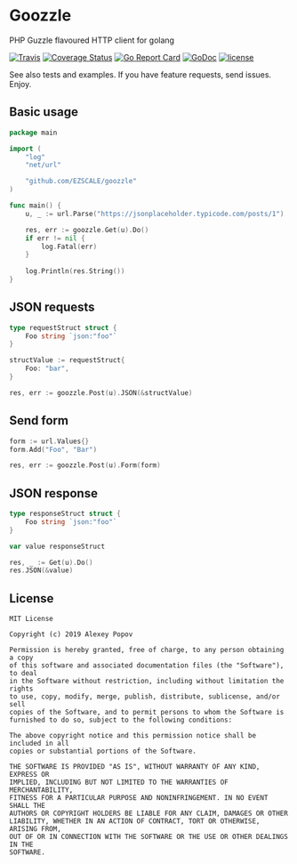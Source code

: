 # Goozzle
PHP Guzzle flavoured HTTP client for golang

[![Travis](https://img.shields.io/travis/alexeyco/goozzle.svg)](https://travis-ci.org/alexeyco/goozzle)
[![Coverage Status](https://coveralls.io/repos/github/alexeyco/goozzle/badge.svg?branch=master)](https://coveralls.io/github/alexeyco/goozzle?branch=master)
[![Go Report Card](https://goreportcard.com/badge/github.com/alexeyco/goozzle)](https://goreportcard.com/report/github.com/alexeyco/goozzle)
[![GoDoc](https://godoc.org/github.com/alexeyco/goozzle?status.svg)](https://godoc.org/github.com/alexeyco/goozzle)
[![license](https://img.shields.io/github/license/alexeyco/goozzle.svg)](https://github.com/alexeyco/goozzle)

See also tests and examples. If you have feature requests, send issues. Enjoy.

## Basic usage

```go
package main

import (
	"log"
	"net/url"

	"github.com/EZSCALE/goozzle"
)

func main() {
	u, _ := url.Parse("https://jsonplaceholder.typicode.com/posts/1")

	res, err := goozzle.Get(u).Do()
	if err != nil {
		log.Fatal(err)
	}
	
	log.Println(res.String())
}
```

## JSON requests

```go
type requestStruct struct {
	Foo string `json:"foo"`
}

structValue := requestStruct{
	Foo: "bar",
}

res, err := goozzle.Post(u).JSON(&structValue)
```

## Send form

```go
form := url.Values{}
form.Add("Foo", "Bar")

res, err := goozzle.Post(u).Form(form)
```

## JSON response

```go
type responseStruct struct {
	Foo string `json:"foo"`
}

var value responseStruct

res, _ := Get(u).Do()
res.JSON(&value)
```

## License

```
MIT License

Copyright (c) 2019 Alexey Popov

Permission is hereby granted, free of charge, to any person obtaining a copy
of this software and associated documentation files (the "Software"), to deal
in the Software without restriction, including without limitation the rights
to use, copy, modify, merge, publish, distribute, sublicense, and/or sell
copies of the Software, and to permit persons to whom the Software is
furnished to do so, subject to the following conditions:

The above copyright notice and this permission notice shall be included in all
copies or substantial portions of the Software.

THE SOFTWARE IS PROVIDED "AS IS", WITHOUT WARRANTY OF ANY KIND, EXPRESS OR
IMPLIED, INCLUDING BUT NOT LIMITED TO THE WARRANTIES OF MERCHANTABILITY,
FITNESS FOR A PARTICULAR PURPOSE AND NONINFRINGEMENT. IN NO EVENT SHALL THE
AUTHORS OR COPYRIGHT HOLDERS BE LIABLE FOR ANY CLAIM, DAMAGES OR OTHER
LIABILITY, WHETHER IN AN ACTION OF CONTRACT, TORT OR OTHERWISE, ARISING FROM,
OUT OF OR IN CONNECTION WITH THE SOFTWARE OR THE USE OR OTHER DEALINGS IN THE
SOFTWARE.
```
